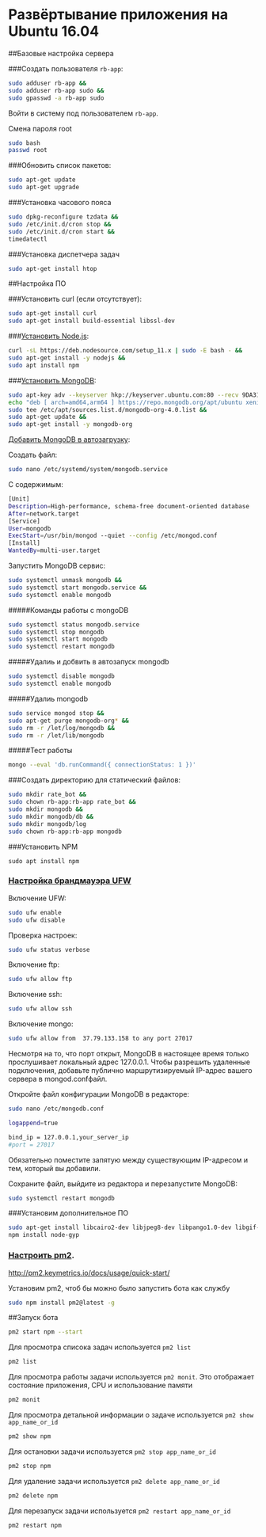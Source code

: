 # Развёртывание приложения на Ubuntu 16.04

##Базовые настройка сервера

###Создать пользователя `rb-app`:
```bash
sudo adduser rb-app &&
sudo adduser rb-app sudo &&
sudo gpasswd -a rb-app sudo
```
Войти в систему под пользователем `rb-app`.

Смена пароля root
```bash
sudo bash
passwd root
```

###Обновить список пакетов:
```bash
sudo apt-get update 
sudo apt-get upgrade
```

###Установка часового пояса
```bash
sudo dpkg-reconfigure tzdata &&
sudo /etc/init.d/cron stop &&
sudo /etc/init.d/cron start &&
timedatectl
```

###Установка диспетчера задач
```bash
sudo apt-get install htop
```

##Настройка ПО

###Установить curl (если отсутствует):
```bash
sudo apt-get install curl
sudo apt-get install build-essential libssl-dev
```

###[Установить Node.js](https://github.com/nodesource/distributions):
```bash
curl -sL https://deb.nodesource.com/setup_11.x | sudo -E bash - &&
sudo apt-get install -y nodejs &&
sudo apt install npm 

```

###[Установить MongoDB](https://docs.mongodb.com/master/tutorial/install-mongodb-on-ubuntu/):
```bash
sudo apt-key adv --keyserver hkp://keyserver.ubuntu.com:80 --recv 9DA31620334BD75D9DCB49F368818C72E52529D4 &&
echo "deb [ arch=amd64,arm64 ] https://repo.mongodb.org/apt/ubuntu xenial/mongodb-org/4.0 multiverse" |
sudo tee /etc/apt/sources.list.d/mongodb-org-4.0.list &&
sudo apt-get update &&
sudo apt-get install -y mongodb-org
```
[Добавить MongoDB в автозагрузку](https://www.8host.com/blog/ustanovka-mongodb-v-ubuntu-16-04/):

Создать файл:
```bash
sudo nano /etc/systemd/system/mongodb.service
```

С содержимым:
```bash
[Unit]
Description=High-performance, schema-free document-oriented database
After=network.target
[Service]
User=mongodb
ExecStart=/usr/bin/mongod --quiet --config /etc/mongod.conf
[Install]
WantedBy=multi-user.target
```

Запустить MongoDB сервис:
```bash
sudo systemctl unmask mongodb &&
sudo systemctl start mongodb.service &&
sudo systemctl enable mongodb
```

#####Команды работы с mongoDB
```bash
sudo systemctl status mongodb.service
sudo systemctl stop mongodb
sudo systemctl start mongodb
sudo systemctl restart mongodb
```

#####Удалиь и добвить в автозапуск mongodb
```bash
sudo systemctl disable mongodb
sudo systemctl enable mongodb
```

#####Удалиь  mongodb
```bash
sudo service mongod stop &&
sudo apt-get purge mongodb-org* &&
sudo rm -r /let/log/mongodb &&
sudo rm -r /let/lib/mongodb
```

#####Тест работы
```bash
mongo --eval 'db.runCommand({ connectionStatus: 1 })'
```

###Создать директорию для статический файлов:
```bash
sudo mkdir rate_bot &&
sudo chown rb-app:rb-app rate_bot &&
sudo mkdir mongodb &&
sudo mkdir mongodb/db &&
sudo mkdir mongodb/log
sudo chown rb-app:rb-app mongodb
```

###Установить NPM 

```
sudo apt install npm 
```

### [Настройка брандмауэра UFW](https://www.8host.com/blog/nastrojka-brandmauera-ufw-na-servere-ubuntu-18-04/)

Включение UFW:
```bash
sudo ufw enable
sudo ufw disable
```

Проверка настроек:
```bash
sudo ufw status verbose
```

Включение ftp:
```bash
sudo ufw allow ftp
```

Включение ssh:
```bash
sudo ufw allow ssh
```

Включение mongo:
```bash
sudo ufw allow from  37.79.133.158 to any port 27017
```

Несмотря на то, что порт открыт, MongoDB в настоящее время только прослушивает локальный адрес 127.0.0.1. Чтобы разрешить удаленные подключения, добавьте публично маршрутизируемый IP-адрес вашего сервера в mongod.confфайл.

Откройте файл конфигурации MongoDB в редакторе:
```bash
sudo nano /etc/mongodb.conf
```

```bash
logappend=true

bind_ip = 127.0.0.1,your_server_ip
#port = 27017
```
Oбязательно поместите запятую между существующим IP-адресом и тем, который вы добавили.

Сохраните файл, выйдите из редактора и перезапустите MongoDB:
```bash
sudo systemctl restart mongodb
```

###Установим дополнительное ПО
```bash
sudo apt-get install libcairo2-dev libjpeg8-dev libpango1.0-dev libgif-dev build-essential g++ &&
npm install node-gyp
```

### [Настроить pm2](https://www.digitalocean.com/community/tutorials/how-to-set-up-a-node-js-application-for-production-on-ubuntu-18-04).

http://pm2.keymetrics.io/docs/usage/quick-start/

Установим pm2, чтоб бы можно было запустить бота как службу
```bash
sudo npm install pm2@latest -g
```

##Запуск бота
```bash
pm2 start npm --start
```

Для просмотра списока задач используется `pm2 list`
```bash
pm2 list
```
 
Для просмотра работы задачи используется `pm2 monit`. Это отображает состояние приложения, CPU и использование памяти
```bash
pm2 monit
```

Для просмотра детальной информации о задаче используется `pm2 show app_name_or_id`
```bash
pm2 show npm
```

Для остановки задачи используется `pm2 stop app_name_or_id`
```bash
pm2 stop npm
```

Для удаление задачи используется `pm2 delete app_name_or_id`
```bash
pm2 delete npm
```

Для перезапуск задачи используется `pm2 restart app_name_or_id`
```bash
pm2 restart npm
```